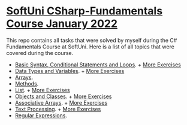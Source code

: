 # [SoftUni CSharp-Fundamentals Course January 2022](https://softuni.bg/trainings/3606/programming-fundamentals-with-csharp-january-2022#lesson-36198)
This repo contains all tasks that were solved by myself during the C# Fundamentals Course at SoftUni.
Here is a list of all topics that were covered during the course.
* [Basic Syntax, Conditional Statements and Loops](https://github.com/st-iliev/CSharp-Fundamentals/tree/main/Basic%20Syntax%2C%20Conditional%20Statements%20and%20Loops%20-%20Exercise). + [More Exercises](https://github.com/st-iliev/CSharp-Fundamentals/tree/main/Basic%20Syntax%2C%20Conditional%20Statements%20and%20Loops%20-%20More%20Exercise)
* [Data Types and Variables](https://github.com/st-iliev/CSharp-Fundamentals/tree/main/Data%20Types%20and%20Variables%20-%20Exercise). + [More Exercises](https://github.com/st-iliev/CSharp-Fundamentals/tree/main/Data%20Types%20and%20Variables%20-%20More%20Exercise)
* [Arrays](https://github.com/st-iliev/CSharp-Fundamentals/tree/main/Arrays%20-%20Exercise).
* [Methods](https://github.com/st-iliev/CSharp-Fundamentals/tree/main/Methods%20-%20Exercise).
* [List](https://github.com/st-iliev/CSharp-Fundamentals/tree/main/Lists%20-%20Exercise). + [More Exercises](https://github.com/st-iliev/CSharp-Fundamentals/tree/main/Lists%20-%20More%20Exercise)
* [Objects and Classes](https://github.com/st-iliev/CSharp-Fundamentals/tree/main/Objects%20and%20Classes%20-%20Exercise). + [More Exercises](https://github.com/st-iliev/CSharp-Fundamentals/tree/main/Objects%20and%20Classes%20-%20More%20Exercise)
* [Associative Arrays](https://github.com/st-iliev/CSharp-Fundamentals/tree/main/Associative%20Arrays%20-%20Exercise). + [More Exercises](https://github.com/st-iliev/CSharp-Fundamentals/tree/main/Associative%20Arrays%20-%20More%20Exercise)
* [Text Processing](https://github.com/st-iliev/CSharp-Fundamentals/tree/main/Text%20Processing%20-%20Exercise). + [More Exercises](https://github.com/st-iliev/CSharp-Fundamentals/tree/main/Text%20Processing%20-%20More%20Exercise)
* [Regular Expressions](https://github.com/st-iliev/CSharp-Fundamentals/tree/main/Regular%20Expressions%20-%20Exercise).
